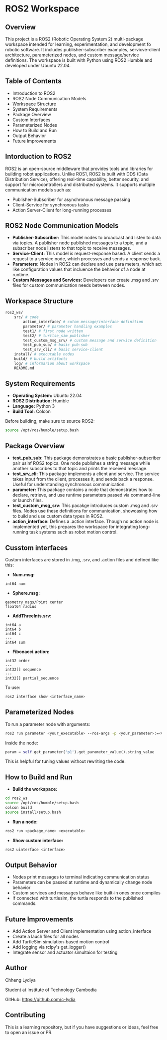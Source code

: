 # ROS2 Workspace 

## Overview 
This project is a ROS2 (Robotic Operating System 2) multi-package workspace intended for learning, experimentation, and development fo robotic software. It includes publisher-subscriber examples, servicve-client architecture, parameterized nodes, and custom message/service definitions. The workspace is built with Python using ROS2 Humble and developed under Ubuntu 22.04. 

## Table of Contents
* Introduction to ROS2
* ROS2 Node Communication Models
* Workspace Structure
* System Requirements
* Package Overview
* Custom Interfaces
* Parameterized Nodes
* How to Build and Run
* Output Behavior
* Future Improvements

## Intorduction to ROS2 
ROS2 is an open-source middleware that provides tools and libraries for building robot applications. Unlike ROS1, ROS2 is built with DDS (Data Distribution Service), offering real-time capability, better security, and support for microcontrollers and distributed systems. It supports multiple communication models such as: 
* Publisher-Subscriber for asynchronous message passing
* Client-Service for synchronous tasks
* Action Server-Client for long-running processes

## ROS2 Node Communication Models
* **Publisher-Subscriber:** This model nodes to broadcast and listen to data via topics. A publisher node published messages to a topic, and a subscriber node listens to that topic to receive messages.
* **Service-Client:** This model is request-response based. A client sends a request to a service node, which processes and sends a response back.
* **Parameters:** Nodes in ROS2 can declare and use para meters, which act like configuration values that incluence the behavior of a node at runtime.
* **Custom Messages and Services:** Developers can create .msg and .srv files for custom communication needs between nodes. 

## Workspace Structure 

``` bash 
ros2_ws/
    src/ # code
        action_interface/ # cutom message/interface definition
        parameter/ # parameter handling examples
        test1/ # first node written
        test2/ # turtlse_sim publisher
        test_custom_msg_srv/ # custom message and service definition
        test_pub_sub/ # basic pub-sub
        test_srv_cli/ # basic service-client
    install/ # executable nodes
    build/ # build artifacts 
    log/ # informarion about workspace
    README.md
```

## System Requirements
* **Operating System:** Ubuntu 22.04
* **ROS2 Distribution:** Humble
* **Language:** Python 3
* **Build Tool:** Colcon

Before building, make sure to source ROS2: 
``` bash
source /opt/ros/humble/setup.bash
```

## Package Overview 
* **test_pub_sub:** This package demonstrates a basic publisher-subscriber pair usinf ROS2 topics. One node publishes a string message while another subscribes to that topic and prints the received message.
* **test_srv_cli:** This package implements a client and service. The service takes input from the client, processes it, and sends back a response. Useful for understanding synchronous communication.
* **parameter:** This package contains a node that demonstrates how to declare, retrieve, and use runtime parameters passed via command-line or launch files.
* **test_custom_msg_srv:** This pacakge introduces custom .msg and .srv files. Nodes use these definitions for communication, showcasing how to build and use custom data types in ROS2.
* **action_interface:** Defines a .action interface. Though no action node is implemented yet, this prepares the workspace for integrating long-running task systems such as robot motion control.

## Cusstom interfaces
Custom interfaces are stored in .img, .srv, and .action files and defined like this: 

* **Num.msg:**
``` text
int64 num
``` 
* **Sphere.msg:**
``` text
geometry_msgs/Point center
float64 radius
```
* **AddThreeInts.srv:**
``` text 
int64 a
int64 b
int64 c
---
int64 sum
```
* **Fibonacci.action:**
``` text
int32 order
---
int32[] sequence 
---
int32[] partial_sequence
```

To use: 
``` bash
ros2 interface show <interface_name>
```

## Parameterized Nodes 
To run a parameter node with arguments: 
``` bash
ros2 run parameter <your_executable> --ros-args -p <your_parameter>:=<value>
```

Inside the node: 
``` python
param = self.get_parameter('p1').get_parameter_value().string_value
```

This is helpful for tuning values without rewriting the code. 

## How to Build and Run
* **Build the workspace:**
``` bash
cd ros2_ws
source /opt/ros/humble/setup.bash
colcon build
source install/setup.bash
```
* **Run a node:**
``` bash
ros2 run <package_name> <executable>
```
* **Show custom interface:**
``` bash
ros2 uinterface <interface>
```

## Output Behavior
* Nodes print messages to terminal indicating communication status
* Parameters can be passed at runtime and dynamically change node behavior
* Custom services and messages behave like built-in ones once compiles
* If connected with turtlesim, the turtla responds to the published commands. 

## Future Improvements
* Add Action Server and Client implementation using action_interface
* Create a lauch files for all nodes
* Add TurtleSim simulation-based motion control
* Add logging via rclpy's get_logger()
* Integrate sensor and actuator simultaion for testing 

## Author
Chheng Lydiya 

Student at Institute of Technology Cambodia

GitHub: https://github.com/c-lydia

## Contributing
This is a learning repository, but if you have suggestions or ideas, feel free to open an issue or PR. 
